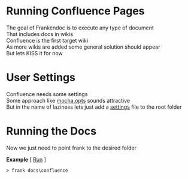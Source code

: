# Running Confluence Pages

The goal of Frankendoc is to execute any type of document  
That includes docs in wikis  
Confluence is the first target wiki  
As more wikis are added some general solution should appear  
But lets KISS it for now  

# User Settings

Confluence needs some settings  
Some approach like [mocha.opts](http://visionmedia.github.com/mocha/) sounds attractive  
But in the name of laziness lets just add a [settings](https://github.com/limadelic/frankendoc/blob/master/docs/confluence/settings.coffee) file to the root folder  

# Running the Docs

Now we just need to point frank to the desired folder

**Example** [ [Run](https://github.com/limadelic/frankendoc/blob/master/docs/src/run.coffee) ]
```
> frank docs\confluence
```
